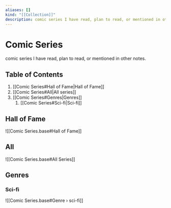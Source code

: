```yaml
---
aliases: []
kind: "[[Collection]]"
description: comic series I have read, plan to read, or mentioned in other notes.
---
```

# Comic Series
comic series I have read, plan to read, or mentioned in other notes.

## Table of Contents
1. [[Comic Series#Hall of Fame|Hall of Fame]]
2. [[Comic Series#All|All series]]
3. [[Comic Series#Genres|Genres]]
	1. [[Comic Series#Sci-fi|Sci-fi]]

## Hall of Fame
![[Comic Series.base#Hall of Fame]]

## All
![[Comic Series.base#All Series]]

## Genres

### Sci-fi
![[Comic Series.base#Genre › sci-fi]]
